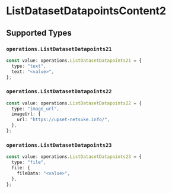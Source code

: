 # ListDatasetDatapointsContent2


## Supported Types

### `operations.ListDatasetDatapoints21`

```typescript
const value: operations.ListDatasetDatapoints21 = {
  type: "text",
  text: "<value>",
};
```

### `operations.ListDatasetDatapoints22`

```typescript
const value: operations.ListDatasetDatapoints22 = {
  type: "image_url",
  imageUrl: {
    url: "https://upset-netsuke.info/",
  },
};
```

### `operations.ListDatasetDatapoints23`

```typescript
const value: operations.ListDatasetDatapoints23 = {
  type: "file",
  file: {
    fileData: "<value>",
  },
};
```

